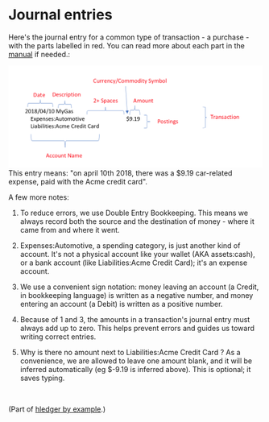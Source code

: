 # Journal entries

Here's the journal entry for a common type of transaction - a purchase - with the parts labelled in red.
You can read more about each part in the [manual](hledger.md#transactions) if needed.:

[![a hledger transaction entry, with parts named](https://raw.githubusercontent.com/RobertNielsen1/hledger/master/hledger%20basic%20transaction%20--%20terms.png)](https://github.com/RobertNielsen1/hledger/blob/master/hledger%20basic%20transaction%20--%20terms.png)
This entry means: "on april 10th 2018, there was a $9.19 car-related expense, paid with the Acme credit card".

A few more notes:

1. To reduce errors, we use Double Entry Bookkeeping.
   This means we always record both the source and the destination of money -
   where it came from and where it went.

2. Expenses:Automotive, a spending category, is just another kind of account.
   It's not a physical account like your wallet (AKA assets:cash), or a bank account (like Liabilities:Acme Credit Card); 
   it's an expense account.

3. We use a convenient sign notation: money leaving an account (a Credit, in bookkeeping language) is written as a negative number, 
   and money entering an account (a Debit) is written as a positive number. 
   
4. Because of 1 and 3, the amounts in a transaction's journal entry must always add up to zero.
   This helps prevent errors and guides us toward writing correct entries.

5. Why is there no amount next to Liabilities:Acme Credit Card ?
   As a convenience, we are allowed to leave one amount blank, and
   it will be inferred automatically (eg $-9.19 is inferred above).
   This is optional; it saves typing.

<!--
Thanks to this notation, you won't ever need to think about Credit and Debit, unless you want to.
Many users find it easier to think of the signs and the direction of flow between accounts.
-->

<br>

(Part of [hledger by example](hledger-by-example.md).)
